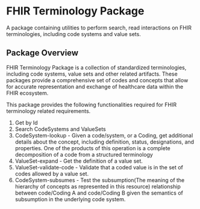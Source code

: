 # FHIR Terminology Package

A package containing utilities to perform search, read interactions on FHIR terminologies, including code systems and value sets.

## Package Overview

FHIR Terminology Package is a collection of standardized terminologies, including code systems, value sets and other related artifacts. These packages provide a comprehensive set of codes and concepts that allow for accurate representation and exchange of healthcare data within the FHIR ecosystem.

This package provides the following functionalities required for FHIR terminology related requirements.

1. Get by Id
2. Search CodeSystems and ValueSets
3. CodeSystem-lookup - Given a code/system, or a Coding, get additional details about the concept, including definition, status, designations, and properties. One of the products of this operation is a complete decomposition of a code from a structured terminology
4. ValueSet-expand - Get the definition of a value set.
5. ValueSet-validate-code - Validate that a coded value is in the set of codes allowed by a value set.
6. CodeSystem-subsumes - Test the subsumption(The meaning of the hierarchy of concepts as represented in this resource) relationship between code/Coding A and code/Coding B given the semantics of subsumption in the underlying code system.

